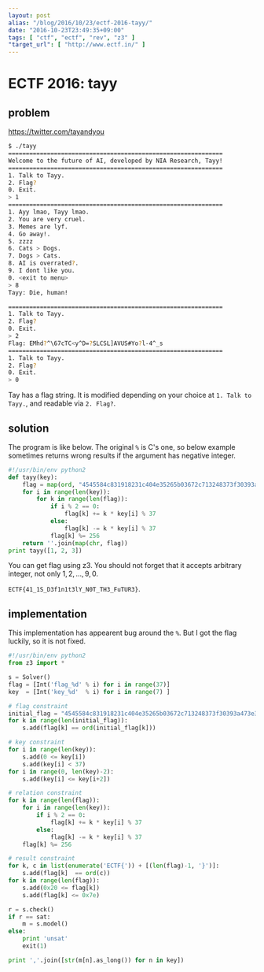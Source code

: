 ```yaml
---
layout: post
alias: "/blog/2016/10/23/ectf-2016-tayy/"
date: "2016-10-23T23:49:35+09:00"
tags: [ "ctf", "ectf", "rev", "z3" ]
"target_url": [ "http://www.ectf.in/" ]
---
```


# ECTF 2016: tayy

## problem

<https://twitter.com/tayandyou>

``` sh
$ ./tayy
=============================================================
Welcome to the future of AI, developed by NIA Research, Tayy!
=============================================================
1. Talk to Tayy.
2. Flag?
0. Exit.
> 1
=============================================================
1. Ayy lmao, Tayy lmao.
2. You are very cruel.
3. Memes are lyf.
4. Go away!.
5. zzzz
6. Cats > Dogs.
7. Dogs > Cats.
8. AI is overrated?.
9. I dont like you.
0. <exit to menu>
> 8
Tayy: Die, human!

=============================================================
1. Talk to Tayy.
2. Flag?
0. Exit.
> 2
Flag: EMhd?^\67cTC<y^D=?SLCSL]AVUS#Yo?l-4^_s
=============================================================
1. Talk to Tayy.
2. Flag?
0. Exit.
> 0
```

Tay has a flag string.
It is modified depending on your choice at `1. Talk to Tayy.`, and readable via `2. Flag?`.

## solution

The program is like below.
The original `%` is C's one, so below example sometimes returns wrong results if the argument has negative integer.

``` python
#!/usr/bin/env python2
def tayy(key):
    flag = map(ord, "4545584c831918231c404e35265b03672c713248373f30393a473e34214f5d694a28270a56".decode("hex"))
    for i in range(len(key)):
        for k in range(len(flag)):
            if i % 2 == 0:
                flag[k] += k * key[i] % 37
            else:
                flag[k] -= k * key[i] % 37
            flag[k] %= 256
    return ''.join(map(chr, flag))
print tayy([1, 2, 3])
```

You can get flag using z3. You should not forget that it accepts arbitrary integer, not only $1, 2, \dots, 9, 0$.

`ECTF{41_1S_D3f1n1t3lY_N0T_TH3_FuTUR3}`.

## implementation

This implementation has appearent bug around the `%`. But I got the flag luckily, so it is not fixed.

``` python
#!/usr/bin/env python2
from z3 import *

s = Solver()
flag = [Int('flag_%d' % i) for i in range(37)]
key  = [Int('key_%d'  % i) for i in range(7) ]

# flag constraint
initial_flag = "4545584c831918231c404e35265b03672c713248373f30393a473e34214f5d694a28270a56".decode('hex')
for k in range(len(initial_flag)):
    s.add(flag[k] == ord(initial_flag[k]))

# key constraint
for i in range(len(key)):
    s.add(0 <= key[i])
    s.add(key[i] < 37)
for i in range(0, len(key)-2):
    s.add(key[i] <= key[i+2])

# relation constraint
for k in range(len(flag)):
    for i in range(len(key)):
        if i % 2 == 0:
            flag[k] += k * key[i] % 37
        else:
            flag[k] -= k * key[i] % 37
    flag[k] %= 256

# result constraint
for k, c in list(enumerate('ECTF{')) + [(len(flag)-1, '}')]:
    s.add(flag[k]  == ord(c))
for k in range(len(flag)):
    s.add(0x20 <= flag[k])
    s.add(flag[k] <= 0x7e)

r = s.check()
if r == sat:
    m = s.model()
else:
    print 'unsat'
    exit(1)

print ','.join([str(m[n].as_long()) for n in key])
```
